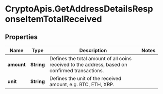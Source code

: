 # CryptoApis.GetAddressDetailsResponseItemTotalReceived

## Properties

Name | Type | Description | Notes
------------ | ------------- | ------------- | -------------
**amount** | **String** | Defines the total amount of all coins received to the address, based on confirmed transactions. | 
**unit** | **String** | Defines the unit of the received amount, e.g. BTC, ETH, XRP. | 


